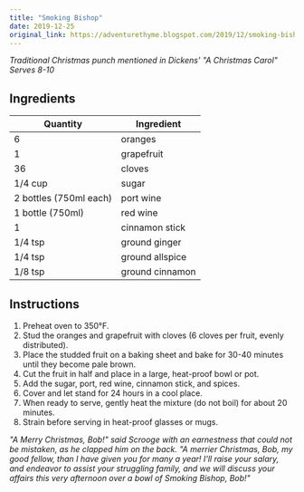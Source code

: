 ```yaml
---
title: "Smoking Bishop"
date: 2019-12-25
original_link: https://adventurethyme.blogspot.com/2019/12/smoking-bishop.html
---
```


_Traditional Christmas punch mentioned in Dickens' "A Christmas Carol"_
_Serves 8-10_

## Ingredients

| Quantity | Ingredient |
| -------- | ---------- |
| 6 | oranges |
| 1 | grapefruit |
| 36 | cloves |
| 1/4 cup | sugar |
| 2 bottles (750ml each) | port wine |
| 1 bottle (750ml) | red wine |
| 1 | cinnamon stick |
| 1/4 tsp | ground ginger |
| 1/4 tsp | ground allspice |
| 1/8 tsp | ground cinnamon |

## Instructions

1. Preheat oven to 350°F.
2. Stud the oranges and grapefruit with cloves (6 cloves per fruit, evenly distributed).
3. Place the studded fruit on a baking sheet and bake for 30-40 minutes until they become pale brown.
4. Cut the fruit in half and place in a large, heat-proof bowl or pot.
5. Add the sugar, port, red wine, cinnamon stick, and spices.
6. Cover and let stand for 24 hours in a cool place.
7. When ready to serve, gently heat the mixture (do not boil) for about 20 minutes.
8. Strain before serving in heat-proof glasses or mugs.

_"A Merry Christmas, Bob!" said Scrooge with an earnestness that could not be mistaken, as he clapped him on the back. "A merrier Christmas, Bob, my good fellow, than I have given you for many a year! I'll raise your salary, and endeavor to assist your struggling family, and we will discuss your affairs this very afternoon over a bowl of Smoking Bishop, Bob!"_
